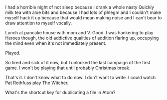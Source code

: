 I had a horrible night of not sleep because I drank a whole nasty Quickly milk tea with aloe bits and because I had lots of phlegm and I couldn't make myself hack it up because that would mean making noise and I can't bear to draw attention to myself vocally.

Lunch at pancake house with mom and V. Good. I was hankering to play Heroes though, the old addictive qualities of addition flaring up, occupying the mind even when it's not immediately present.

Played.

So tired and sick of it now, but I unlocked the last campaign of the first game. I won't be playing that until probably Christmas break.

That's it. I don't know what to do now. I don't want to write. I could watch Pat Rothfuss play The Witcher.

What's the shortcut key for duplicating a file in Atom?
